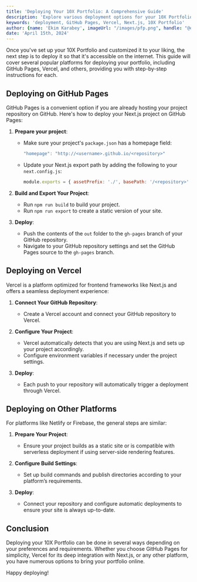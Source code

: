 ```yaml
---
title: 'Deploying Your 10X Portfolio: A Comprehensive Guide'
description: 'Explore various deployment options for your 10X Portfolio, including GitHub Pages, Vercel, and more.'
keywords: 'deployment, GitHub Pages, Vercel, Next.js, 10X Portfolio'
author: {name: 'Ekim Karabey', imageUrl: "/images/pfp.png", handle: "@ekimerton", url: "https://www.twitter.com/ekimerton"}
date: 'April 15th, 2024'
---
```


Once you've set up your 10X Portfolio and customized it to your liking, the next step is to deploy it so that it's accessible on the internet. This guide will cover several popular platforms for deploying your portfolio, including GitHub Pages, Vercel, and others, providing you with step-by-step instructions for each.

## Deploying on GitHub Pages

GitHub Pages is a convenient option if you are already hosting your project repository on GitHub. Here's how to deploy your Next.js project on GitHub Pages:

1. **Prepare your project**:
   - Make sure your project's `package.json` has a homepage field: 
      ```javascript
      "homepage": "http://<username>.github.io/<repository>"
      ```
   - Update your Next.js export path by adding the following to your `next.config.js`:
     ```javascript
     module.exports = { assetPrefix: './', basePath: '/<repository>' }
     ```

1. **Build and Export Your Project**:
   - Run `npm run build` to build your project.
   - Run `npm run export` to create a static version of your site.

2. **Deploy**:
   - Push the contents of the `out` folder to the `gh-pages` branch of your GitHub repository.
   - Navigate to your GitHub repository settings and set the GitHub Pages source to the `gh-pages` branch.

## Deploying on Vercel

Vercel is a platform optimized for frontend frameworks like Next.js and offers a seamless deployment experience:

1. **Connect Your GitHub Repository**:
   - Create a Vercel account and connect your GitHub repository to Vercel.
   
2. **Configure Your Project**:
   - Vercel automatically detects that you are using Next.js and sets up your project accordingly.
   - Configure environment variables if necessary under the project settings.

3. **Deploy**:
   - Each push to your repository will automatically trigger a deployment through Vercel.

## Deploying on Other Platforms

For platforms like Netlify or Firebase, the general steps are similar:

1. **Prepare Your Project**:
   - Ensure your project builds as a static site or is compatible with serverless deployment if using server-side rendering features.

2. **Configure Build Settings**:
   - Set up build commands and publish directories according to your platform’s requirements.

3. **Deploy**:
   - Connect your repository and configure automatic deployments to ensure your site is always up-to-date.

## Conclusion

Deploying your 10X Portfolio can be done in several ways depending on your preferences and requirements. Whether you choose GitHub Pages for simplicity, Vercel for its deep integration with Next.js, or any other platform, you have numerous options to bring your portfolio online.

Happy deploying!
